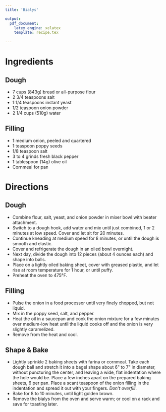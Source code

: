 ```yaml
---
title: 'Bialys'

output: 
  pdf_document:
    latex_engine: xelatex
    template: recipe.tex
    
---
```


# Ingredients

## Dough

- 7 cups (843g) bread or all-purpose flour
- 2 3/4 teaspoons salt
- 1 1/4 teaspoons instant yeast
- 1/2 teaspoon onion powder
- 2 1/4 cups (510g) water

## Filling

- 1 medium onion, peeled and quartered
- 1 teaspoon poppy seeds
- 1/8 teaspoon salt
- 3 to 4 grinds fresh black pepper
- 1 tablespoon (14g) olive oil
- Cornmeal for pan

# Directions

## Dough 

- Combine flour, salt, yeast, and onion powder in mixer bowl with beater attachment. 
- Switch to a dough hook, add water and mix until just combined, 1 or 2 minutes at low speed. Cover and let sit for 20 minutes.
- Continue kneading at medium speed for 8 minutes, or until the dough is smooth and elastic.
- Cover and refrigerate the dough in an oiled bowl overnight.
- Next day, divide the dough into 12 pieces (about 4 ounces each) and shape into balls.
- Place on a lightly oiled baking sheet, cover with greased plastic, and let rise at room temperature for 1 hour, or until puffy.
- Preheat the oven to 475°F.

## Filling 

- Pulse the onion in a food processor until very finely chopped, but not liquid.
- Mix in the poppy seed, salt, and pepper.
- Heat the oil in a saucepan and cook the onion mixture for a few minutes over medium-low heat until the liquid cooks off and the onion is very slightly caramelized.
- Remove from the heat and cool.

## Shape & Bake 

- Lightly sprinkle 2 baking sheets with farina or cornmeal. Take each dough ball and stretch it into a bagel shape about 6" to 7" in diameter, without puncturing the center, and leaving a wide, flat indentation where the hole would be. Place a few inches apart on the prepared baking sheets, 6 per pan. Place a scant teaspoon of the onion filling in the indentation and spread it out with your fingers. _Don't overfill_.
- Bake for 8 to 10 minutes, until light golden brown. 
- Remove the bialys from the oven and serve warm; or cool on a rack and save for toasting later.